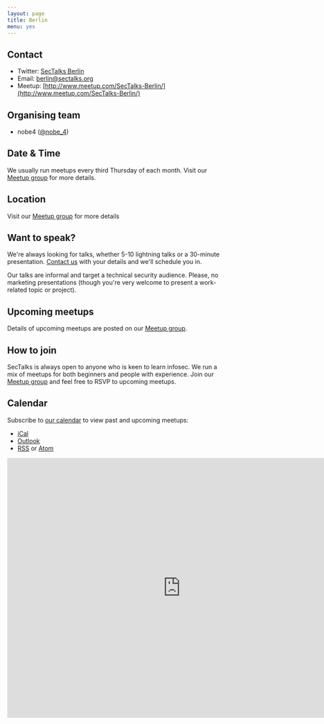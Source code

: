 ```yaml
---
layout: page
title: Berlin
menu: yes
---
```


## Contact

* Twitter: [SecTalks Berlin](https://twitter.com/sectalks_ber)
* Email: [berlin@sectalks.org](mailto:berlin@sectalks.org)
* Meetup: [http://www.meetup.com/SecTalks-Berlin/](http://www.meetup.com/SecTalks-Berlin/)

## Organising team

* nobe4 ([@nobe_4](https://twitter.com/nobe_4))

## Date & Time

We usually run meetups every third Thursday of each month. Visit our [Meetup group](http://www.meetup.com/SecTalks-Berlin/) for more details.

## Location

Visit our [Meetup group](http://www.meetup.com/SecTalks-Berlin/) for more details

## Want to speak?

We're always looking for talks, whether 5-10 lightning talks or a 30-minute
presentation. [Contact us](mailto:berlin@sectalks.org) with your details and
we'll schedule you in.

Our talks are informal and target a technical security audience. Please, no
marketing presentations (though you're very welcome to present a work-related
topic or project).

## Upcoming meetups

Details of upcoming meetups are posted on our [Meetup
group](http://www.meetup.com/SecTalks-Berlin/).

## How to join

SecTalks is always open to anyone who is keen to learn infosec.
We run a mix of meetups for both beginners and people with experience.
Join our [Meetup group](http://www.meetup.com/SecTalks-Berlin/) and
feel free to RSVP to upcoming meetups.

## Calendar

Subscribe to [our calendar](http://www.meetup.com/SecTalks-Berlin/events/) to view past and upcoming meetups:

* [iCal](webcal://www.meetup.com/SecTalks-Berlin/events/ical/)
* [Outlook](http://www.meetup.com/SecTalks-Berlin/events/ical/)
* [RSS](http://www.meetup.com/SecTalks-Berlin/events/rss/) or [Atom](http://www.meetup.com/SecTalks-Berlin/events/atom/)

<iframe src="https://calendar.google.com/calendar/b/3/embed?height=600&amp;wkst=1&amp;bgcolor=%23FFFFFF&amp;src=sreu0pkcbmmke7n8e8brcnnkb3o7h270%40import.calendar.google.com&amp;color=%238D6F47&amp;ctz=Europe%2FBerlin" style="border-width:0" width="800" height="600" frameborder="0" scrolling="no"></iframe>
